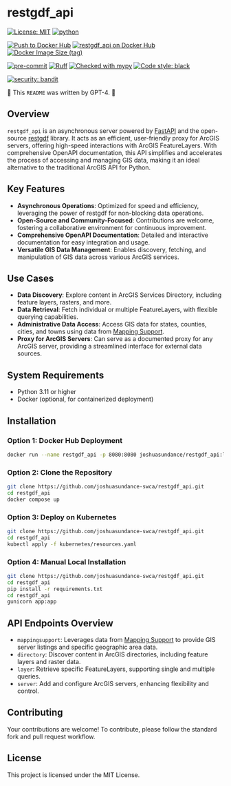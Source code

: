 # restgdf_api

[![License: MIT](https://img.shields.io/badge/License-MIT-yellow.svg)](https://opensource.org/licenses/MIT)
[![python](https://img.shields.io/badge/Python-3.11-3776AB.svg?style=flat&logo=python&logoColor=white)](https://www.python.org)

[![Push to Docker Hub](https://github.com/joshuasundance-swca/restgdf_api/actions/workflows/docker-hub.yml/badge.svg)](https://github.com/joshuasundance-swca/restgdf_api/actions/workflows/docker-hub.yml)
[![restgdf_api on Docker Hub](https://img.shields.io/docker/v/joshuasundance/restgdf_api?label=restgdf_api&logo=docker)](https://hub.docker.com/r/joshuasundance/restgdf_api)
[![Docker Image Size (tag)](https://img.shields.io/docker/image-size/joshuasundance/restgdf_api/latest)](https://hub.docker.com/r/joshuasundance/restgdf_api)

[![pre-commit](https://img.shields.io/badge/pre--commit-enabled-brightgreen?logo=pre-commit&logoColor=white)](https://github.com/pre-commit/pre-commit)
[![Ruff](https://img.shields.io/endpoint?url=https://raw.githubusercontent.com/charliermarsh/ruff/main/assets/badge/v1.json)](https://github.com/charliermarsh/ruff)
[![Checked with mypy](http://www.mypy-lang.org/static/mypy_badge.svg)](http://mypy-lang.org/)
[![Code style: black](https://img.shields.io/badge/code%20style-black-000000.svg)](https://github.com/psf/black)

[![security: bandit](https://img.shields.io/badge/security-bandit-yellow.svg)](https://github.com/PyCQA/bandit)


🤖 This `README` was written by GPT-4. 🤖

## Overview
`restgdf_api` is an asynchronous server powered by [FastAPI](https://github.com/tiangolo/fastapi) and the open-source [restgdf](https://github.com/joshuasundance-swca/restgdf) library. It acts as an efficient, user-friendly proxy for ArcGIS servers, offering high-speed interactions with ArcGIS FeatureLayers. With comprehensive OpenAPI documentation, this API simplifies and accelerates the process of accessing and managing GIS data, making it an ideal alternative to the traditional ArcGIS API for Python.

## Key Features
- **Asynchronous Operations**: Optimized for speed and efficiency, leveraging the power of restgdf for non-blocking data operations.
- **Open-Source and Community-Focused**: Contributions are welcome, fostering a collaborative environment for continuous improvement.
- **Comprehensive OpenAPI Documentation**: Detailed and interactive documentation for easy integration and usage.
- **Versatile GIS Data Management**: Enables discovery, fetching, and manipulation of GIS data across various ArcGIS services.

## Use Cases
- **Data Discovery**: Explore content in ArcGIS Services Directory, including feature layers, rasters, and more.
- **Data Retrieval**: Fetch individual or multiple FeatureLayers, with flexible querying capabilities.
- **Administrative Data Access**: Access GIS data for states, counties, cities, and towns using data from [Mapping Support](https://mappingsupport.com/).
- **Proxy for ArcGIS Servers**: Can serve as a documented proxy for any ArcGIS server, providing a streamlined interface for external data sources.

## System Requirements
- Python 3.11 or higher
- Docker (optional, for containerized deployment)

## Installation

### Option 1: Docker Hub Deployment
```bash
docker run --name restgdf_api -p 8080:8080 joshuasundance/restgdf_api:latest
```

### Option 2: Clone the Repository
```bash
git clone https://github.com/joshuasundance-swca/restgdf_api.git
cd restgdf_api
docker compose up
```

### Option 3: Deploy on Kubernetes
```bash
git clone https://github.com/joshuasundance-swca/restgdf_api.git
cd restgdf_api
kubectl apply -f kubernetes/resources.yaml
```

### Option 4: Manual Local Installation
```bash
git clone https://github.com/joshuasundance-swca/restgdf_api.git
cd restgdf_api
pip install -r requirements.txt
cd restgdf_api
gunicorn app:app
```

## API Endpoints Overview
- `mappingsupport`: Leverages data from [Mapping Support](https://mappingsupport.com/) to provide GIS server listings and specific geographic area data.
- `directory`: Discover content in ArcGIS directories, including feature layers and raster data.
- `layer`: Retrieve specific FeatureLayers, supporting single and multiple queries.
- `server`: Add and configure ArcGIS servers, enhancing flexibility and control.


## Contributing
Your contributions are welcome! To contribute, please follow the standard fork and pull request workflow.

## License
This project is licensed under the MIT License.
